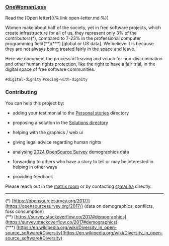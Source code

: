 ### [OneWomanLess](https://OneWomanLess.github.io)

Read the [Open letter]({% link open-letter.md %})

Women make about half of the society, yet in free software projects, which create infrastructure for all of us, they represent only 3% of the contributors(\*), compared to 7-23% in the professional computer programming field(\*\*)(\*\*\*) [global or US data]. We believe it is because they are not always being treated fairly in the space and leave.

Here we document the process of leaving and vouch for non-discrimination and other human rights protection, like the right to have a fair trial, in the digital space of free software communities.

`#digital-dignity` `#coding-with-dignity`


### Contributing

You can help this project by:

- adding your testimonial to the [Personal stories](https://github.com/OneWomanLess/OneWomanLess.github.io/tree/main/personal-stories) directory
  
- proposing a solution in the [Solutions directory](https://github.com/OneWomanLess/OneWomanLess.github.io/tree/main/solutions)

- helping with the graphics / web ui

- giving legal advice regarding human rights

- analysing [2024 OpenSource Survey](https://opensourcesurvey.org/2024/) demographics data

- forwarding to others who have a story to tell or may be interested in helping in other ways

- providing feedback

Please reach out in the [matrix room](https://matrix.to/#/#human-rights-in-foss:matrix.org) or by contacting [@mariha](https://github.com/mariha) directly.

---

(\*) [https://opensourcesurvey.org/2017/](https://opensourcesurvey.org/2017/) (data on demographics, conflicts, foss consumption) \
(\*\*) [https://survey.stackoverflow.co/2017#demographics](https://survey.stackoverflow.co/2017#demographics) \
(\*\*\*) [https://en.wikipedia.org/wiki/Diversity_in_open-source_software#Diversity](https://en.wikipedia.org/wiki/Diversity_in_open-source_software#Diversity)
